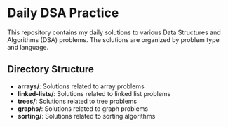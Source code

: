# Daily DSA Practice

This repository contains my daily solutions to various Data Structures and Algorithms (DSA) problems. The solutions are organized by problem type and language.

## Directory Structure

- **arrays/**: Solutions related to array problems
- **linked-lists/**: Solutions related to linked list problems
- **trees/**: Solutions related to tree problems
- **graphs/**: Solutions related to graph problems
- **sorting/**: Solutions related to sorting algorithms
